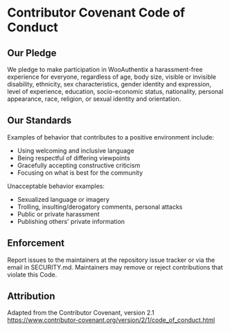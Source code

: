 # Contributor Covenant Code of Conduct

## Our Pledge
We pledge to make participation in WooAuthentix a harassment-free experience for everyone, regardless of age, body size, visible or invisible disability, ethnicity, sex characteristics, gender identity and expression, level of experience, education, socio-economic status, nationality, personal appearance, race, religion, or sexual identity and orientation.

## Our Standards
Examples of behavior that contributes to a positive environment include:
- Using welcoming and inclusive language
- Being respectful of differing viewpoints
- Gracefully accepting constructive criticism
- Focusing on what is best for the community

Unacceptable behavior examples:
- Sexualized language or imagery
- Trolling, insulting/derogatory comments, personal attacks
- Public or private harassment
- Publishing others' private information

## Enforcement
Report issues to the maintainers at the repository issue tracker or via the email in SECURITY.md. Maintainers may remove or reject contributions that violate this Code.

## Attribution
Adapted from the Contributor Covenant, version 2.1
https://www.contributor-covenant.org/version/2/1/code_of_conduct.html
